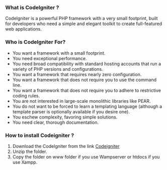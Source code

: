 ### What is CodeIgniter ?

CodeIgniter is a powerful PHP framework with a very small footprint, built for developers who need a simple and elegant toolkit to create full-featured web applications.

### Who is CodeIgniter For?

* You want a framework with a small footprint.
* You need exceptional performance.
* You need broad compatibility with standard hosting accounts that run a variety of PHP versions and configurations.
* You want a framework that requires nearly zero configuration.
* You want a framework that does not require you to use the command line.
* You want a framework that does not require you to adhere to restrictive coding rules.
* You are not interested in large-scale monolithic libraries like PEAR.
* You do not want to be forced to learn a templating language (although a template parser is optionally available if you desire one).
* You eschew complexity, favoring simple solutions.
* You need clear, thorough documentation.

### How to install Codeigniter ?

1. Download the CodeIgniter from the link [Codeigniter](https://www.codeigniter.com/download) 
2. Unzip the folder.
3. Copy the folder on www folder if you use Wampserver or htdocs if you use Xampp.



